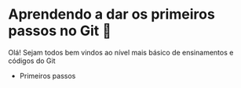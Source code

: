 # Aprendendo a dar os primeiros passos no Git :walking:

Olá! Sejam todos bem vindos ao nível mais básico de ensinamentos e códigos do Git

* Primeiros passos

